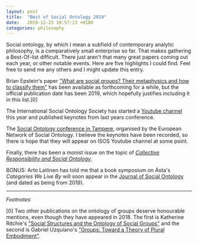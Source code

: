 ```yaml
---
layout: post
title:  "Best of Social Ontology 2019"
date:   2019-12-23 19:57:13 +0100
categories: philosophy
---
```


Social ontology, by which I mean a subfield of contemporary analytic philosophy, is a comparatively small enterprise so far. That makes gathering a Best-Of-list difficult. There just aren't that many great papers coming out each year, or other notable events. Here are five highlights I could find. Feel free to send me any others and I might update this entry.

Brian Epstein's paper ["What are social groups? Their metaphysics and how to classify them"](https://philpapers.org/rec/EPSWAS-2) has been available as forthcoming for a while, but the official publication date has been 2019, which hopefully justifies including it in this list.[0]

The International Social Ontology Society has started a [Youtube channel](https://www.youtube.com/channel/UCoHANz5VREBjb_TBoWx0a8A) this year and published keynotes from last years conference. 

The [Social Ontology conference in Tampere](https://isosonline.org/SO2019), organised by the European Network of Social Ontology. I believe the keynotes have been recorded, so there is hope that they will appear on ISOS Youtube channel at some point.

Finally, there has been a monist issue on the topic of [*Collective Responsibility and Social Ontology*](https://academic.oup.com/monist/issue/102/2).

BONUS: Arto Laitinen has told me that a book symposium on Ásta's *Categories We Live By* will soon appear in the [Journal of Social Ontology](https://www.degruyter.com/view/j/jso) (and dated as being from 2019).

***
*Footnotes*

[0] Two other publications on the ontology of groups deserve honourable mentions, even though they have appeared in 2018. The first is Katherine Ritchie's ["Social Structures and the Ontology of Social Groups"](https://philpapers.org/rec/RITSSA-4) and the second is Gabriel Uzquiano's ["Groups: Toward a Theory of Plural Embodiment"](https://philpapers.org/rec/UZQGTA).
